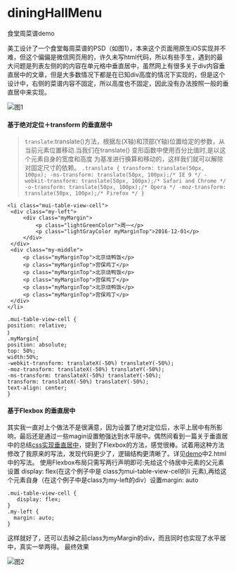 # diningHallMenu
食堂周菜谱demo 

美工设计了一个食堂每周菜谱的PSD（如图1），本来这个页面用原生iOS实现并不难，但这个偏偏是微信网页用的，许久未写html代码，所以有些手生，遇到的最大问题是列表左侧的的内容在单元格中垂直居中，虽然网上有很多关于div内容垂直居中的文章，但是大多数情况下都是在已知div高度的情况下实现的，但是这个设计中，右侧的菜谱内容不固定，所以高度也不固定，因此没有办法按照一般的垂直居中来实现。
   <!-- more -->
   ![图1](http://7xrmmr.com1.z0.glb.clouddn.com/tomys/3%E6%9C%AC%E5%91%A8%E9%A3%9F%E8%B0%B1.jpg)
#### 基于绝对定位＋transform 的垂直居中
 > `translate`:translate()方法，根据左(X轴)和顶部(Y轴)位置给定的参数，从当前元素位置移动.当我们在translate() 变形函数中使用百分比值时,是以这个元素自身的宽度和高度 为基准进行换算和移动的，这样我们就可以解除对固定尺寸的依赖。
	```
	.translate {
		transform: translate(50px, 100px);
		-ms-transform: translate(50px, 100px);/* IE 9 */
		-webkit-transform: translate(50px, 100px);/* Safari and Chrome */
		-o-transform: translate(50px, 100px);/* Opera */
		-moz-transform: translate(50px, 100px);/* Firefox */
    }
    ```

   ```
<li class="mui-table-view-cell">
	<div class="my-left">
		<div class="myMargin">
			<p class="lightGreenColor">周一</p>
			<p class="lightGrayColor myMarginTop">2016-12-01</p>
		</div>
	</div>
	<div class="my-middle">
		<p class="myMarginTop">北京烧鸭饭</p>
		<p class="myMarginTop">宫保鸡丁</p>
		<p class="myMarginTop">北京烧鸭饭</p>
		<p class="myMarginTop">宫保鸡丁</p>
		<p class="myMarginTop">北京烧鸭饭</p>
		<p class="myMarginTop">宫保鸡丁</p>
	</div>
</li>
   ```
   
   ``` 
   .mui-table-view-cell {
   position: relative;
   ｝
  .myMargin{
   position: absolute;
   top: 50%;
   width:50%;
   -webkit-transform: translateX(-50%) translateY(-50%);
   -moz-transform: translateX(-50%) translateY(-50%);
   -ms-transform: translateX(-50%) translateY(-50%);
   transform: translateX(-50%) translateY(-50%);
   text-align: center;
  }
  ```
####  基于Flexbox 的垂直居中
  其实我一直对上个做法不是很满意，因为设置了绝对定位后，水平上居中有所影响，最后还是通过一些magin设置勉强达到水平居中。偶然间看到一篇关于垂直居中的总结[css实现垂直居中](http://www.ahonn.me/2016/06/29/vertical-center-for-css/)，提到了Flexbox的方法，感觉很棒。试着用这种方法修改了我原来的写法，发现代码更少了，逻辑结构更清晰了。详见[demo](https://github.com/lovelytomy/diningHallMenu)中2.html中的写法。
  使用Flexbox布局只需写两行声明即可:先给这个待居中元素的父元素设置 display: flex(在这个例子中是 class为mui-table-view-cell的li 元素),再给这个元素自身（在这个例子中是class为my-left的div）设置margin: auto
  
  
  ```
  .mui-table-view-cell {
	 display: flex;
  }
  .my-left {
	margin: auto;
  }
  ```
  
  这样就好了，还可以去掉之前class为myMargin的div，而且同时也实现了水平居中，真实一举两得。
  最终效果
    
  ![图2](http://7xrmmr.com1.z0.glb.clouddn.com/tomys/Hello_MUI.jpg)

